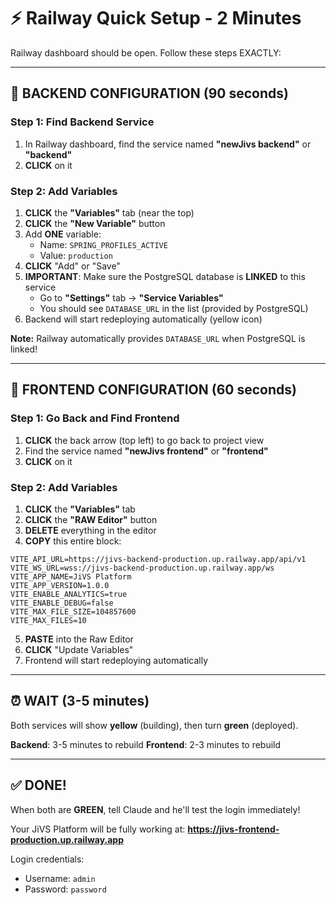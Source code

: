 # ⚡ Railway Quick Setup - 2 Minutes

Railway dashboard should be open. Follow these steps EXACTLY:

---

## 🔧 BACKEND CONFIGURATION (90 seconds)

### Step 1: Find Backend Service
1. In Railway dashboard, find the service named **"newJivs backend"** or **"backend"**
2. **CLICK** on it

### Step 2: Add Variables
1. **CLICK** the **"Variables"** tab (near the top)
2. **CLICK** the **"New Variable"** button
3. Add **ONE** variable:
   - Name: `SPRING_PROFILES_ACTIVE`
   - Value: `production`
4. **CLICK** "Add" or "Save"
5. **IMPORTANT**: Make sure the PostgreSQL database is **LINKED** to this service
   - Go to **"Settings"** tab → **"Service Variables"**
   - You should see `DATABASE_URL` in the list (provided by PostgreSQL)
6. Backend will start redeploying automatically (yellow icon)

**Note:** Railway automatically provides `DATABASE_URL` when PostgreSQL is linked!

---

## 🎨 FRONTEND CONFIGURATION (60 seconds)

### Step 1: Go Back and Find Frontend
1. **CLICK** the back arrow (top left) to go back to project view
2. Find the service named **"newJivs frontend"** or **"frontend"**
3. **CLICK** on it

### Step 2: Add Variables
1. **CLICK** the **"Variables"** tab
2. **CLICK** the **"RAW Editor"** button
3. **DELETE** everything in the editor
4. **COPY** this entire block:

```
VITE_API_URL=https://jivs-backend-production.up.railway.app/api/v1
VITE_WS_URL=wss://jivs-backend-production.up.railway.app/ws
VITE_APP_NAME=JiVS Platform
VITE_APP_VERSION=1.0.0
VITE_ENABLE_ANALYTICS=true
VITE_ENABLE_DEBUG=false
VITE_MAX_FILE_SIZE=104857600
VITE_MAX_FILES=10
```

5. **PASTE** into the Raw Editor
6. **CLICK** "Update Variables"
7. Frontend will start redeploying automatically

---

## ⏰ WAIT (3-5 minutes)

Both services will show **yellow** (building), then turn **green** (deployed).

**Backend**: 3-5 minutes to rebuild
**Frontend**: 2-3 minutes to rebuild

---

## ✅ DONE!

When both are **GREEN**, tell Claude and he'll test the login immediately!

Your JiVS Platform will be fully working at:
**https://jivs-frontend-production.up.railway.app**

Login credentials:
- Username: `admin`
- Password: `password`
